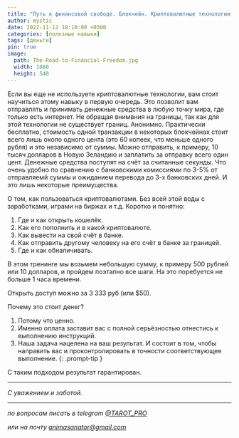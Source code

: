 ```yaml
---
title: "Путь к финансовой свободе. Блокчейн. Криптовалютные технологии."
author: mystic
date: 2022-11-12 18:10:00 +0300
categories: [полезные навыки]
tags: [деньги]
pin: true
image:
  path: The-Road-to-Financial-Freedom.jpg        
  width: 1080
  height: 540
---
```


Если вы еще не используете криптовалютные технологии, вам стоит научиться этому навыку в первую очередь. Это позволит вам отправлять и принимать денежные средства в любую точку мира, где только есть интернет. Не обращая внимвния на границы, так как для этой технологии не существует границ. Анонимно. Практически бесплатно, стоимость одной транзакции в некоторых блокчейнах стоит всего лишь около одного цента (это 60 копеек, что меньше одного рубля) и это независимо от суммы. Можно отправить, к примеру, 10 тысяч долларов в Новую Зеландию и заплатить за отправку всего один цент. Денежные средства поступят на счёт за считанные секунды. Что очень удобно по сравнению с банковскими комиссиями по 3-5% от отправляемй суммы и ожиданием перевода до 3-х банковских дней. И это лишь некоторые преимущества.

О том, как пользоваться криптовалютами. Без всей этой воды с заработками, играми на биржах и т.д.
Коротко и понятно:
1. Где и как открыть кошелёк.
2. Как его пополнить и в какой криптовалюте.
3. Как вывести на свой счёт в банке.
4. Как отправить другому человеку на его счёт в банке за границей.
5. Где и как обналичивать.

В этом тренинге мы возьмем небольшую сумму, к примеру 500 рублей или 10 долларов, и пройдем поэтапно все шаги. На это поребуется не больше 1 часа времени.

Открыть доступ можно за 3 333 руб (или $50).

Почему это стоит денег?
1. Потому что ценно.
2. Именно оплата заставит вас с полной серьёзностью отнестись к выполнению инструкций.
3. Наша задача нацелена на ваш результат. И состоит в том, чтобы направить вас и проконтролировать в точности соответствующее выполнение.
{: .prompt-tip }

С таким подходом результат гарантирован.

---
*С уважением и заботой.*

---

*по вопросам писать в telegram [@TAROT_PRO](https://t.me/TAROT_PRO)*

*или на почту [animasanator@gmail.com](mailto:animasanator@gmail.com)*
